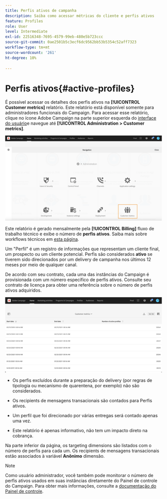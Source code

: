 ```yaml
---
title: Perfis ativos de campanha
description: Saiba como acessar métricas do cliente e perfis ativos
feature: Profiles
role: User
level: Intermediate
exl-id: 22516348-7695-4579-99eb-480e5b723ccc
source-git-commit: 0ae2501b5c3ecf6dc9562bb53b5354c52aff7323
workflow-type: tm+mt
source-wordcount: '261'
ht-degree: 10%

---
```


# Perfis ativos{#active-profiles}

É possível acessar os detalhes dos perfis ativos na **[!UICONTROL Customer metrics]** relatório. Este relatório está disponível somente para administradores funcionais do Campaign. Para acessar esse relatório, clique no ícone Adobe Campaign na parte superior esquerda do [interface do usuário](../../start/using/interface-description.md#advanced-menu)e navegue até **[!UICONTROL Administration > Customer metrics]**.

![](assets/audience_customer_metrics.png)

Este relatório é gerado mensalmente pela **[!UICONTROL Billing]** fluxo de trabalho técnico e exibe o número de **perfis ativos**. Saiba mais sobre workflows técnicos em [esta página](../../administration/using/technical-workflows.md).

Um &quot;Perfil&quot; é um registro de informações que representam um cliente final, um prospecto ou um cliente potencial. Perfis são considerados **ativo** se tiverem sido direcionados por um delivery de campanha nos últimos 12 meses por meio de qualquer canal.

De acordo com seu contrato, cada uma das instâncias do Campaign é provisionada com um número específico de perfis ativos. Consulte seu contrato de licença para obter uma referência sobre o número de perfis ativos adquiridos.

![](assets/audience_active_profiles_list.png)



* Os perfis excluídos durante a preparação do delivery (por regras de tipologia ou mecanismo de quarentena, por exemplo) não são considerados.

* Os recipients de mensagens transacionais são contados para Perfis ativos.

* Um perfil que foi direcionado por várias entregas será contado apenas uma vez.

* Este relatório é apenas informativo, não tem um impacto direto na cobrança.

Na parte inferior da página, os targeting dimensions são listados com o número de perfis para cada um. Os recipients de mensagens transacionais estão associados à variável **Anônimo** dimensão.

>[!NOTE]
>
>Como usuário administrador, você também pode monitorar o número de perfis ativos usados em suas instâncias diretamente do Painel de controle do Campaign. Para obter mais informações, consulte a [documentação do Painel de controle](https://experienceleague.adobe.com/docs/control-panel/using/performance-monitoring/active-profiles-monitoring.html?lang=pt-BR).
>
